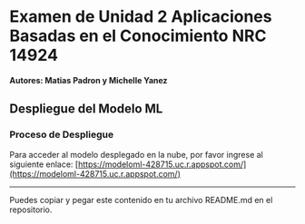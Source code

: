 
# Examen de Unidad 2 Aplicaciones Basadas en el Conocimiento NRC 14924

**Autores: Matias Padron y Michelle Yanez**

## Despliegue del Modelo ML

### Proceso de Despliegue

Para acceder al modelo desplegado en la nube, por favor ingrese al siguiente enlace: [https://modeloml-428715.uc.r.appspot.com/](https://modeloml-428715.uc.r.appspot.com/)

---

Puedes copiar y pegar este contenido en tu archivo README.md en el repositorio.
